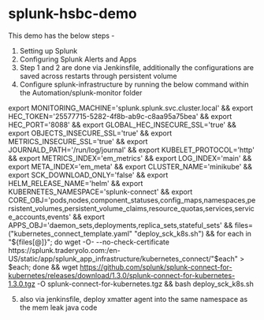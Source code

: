 # splunk-hsbc-demo
This demo has the below steps - 
1) Setting up Splunk
2) Configuring Splunk Alerts and Apps
3) Step 1 and 2 are done via Jenkinsfile, additionally the configurations are saved across restarts through persistent volume
4) Configure splunk-infrastructure by running the below command within the Automation/splunk-monitor folder
   
export MONITORING_MACHINE='splunk.splunk.svc.cluster.local' && export HEC_TOKEN='25577715-5282-4f8b-ab9c-c8aa95a75bea' && export HEC_PORT='8088' && export GLOBAL_HEC_INSECURE_SSL='true' && export OBJECTS_INSECURE_SSL='true' && export METRICS_INSECURE_SSL='true' && export JOURNALD_PATH='/run/log/journal' && export KUBELET_PROTOCOL='http' && export METRICS_INDEX='em_metrics' && export LOG_INDEX='main' && export META_INDEX='em_meta' && export CLUSTER_NAME='minikube' && export SCK_DOWNLOAD_ONLY='false' && export HELM_RELEASE_NAME='helm' && export KUBERNETES_NAMESPACE='splunk-connect' && export CORE_OBJ='pods,nodes,component_statuses,config_maps,namespaces,persistent_volumes,persistent_volume_claims,resource_quotas,services,service_accounts,events' && export APPS_OBJ='daemon_sets,deployments,replica_sets,stateful_sets' && files=("kubernetes_connect_template.yaml" "deploy_sck_k8s.sh") && for each in "${files[@]}"; do wget -O- --no-check-certificate https://splunk.traderyolo.com:/en-US/static/app/splunk_app_infrastructure/kubernetes_connect/"$each" > $each; done && wget https://github.com/splunk/splunk-connect-for-kubernetes/releases/download/1.3.0/splunk-connect-for-kubernetes-1.3.0.tgz -O splunk-connect-for-kubernetes.tgz && bash deploy_sck_k8s.sh

5) also via jenkinsfile, deploy xmatter agent into the same namespace as the mem leak java code

